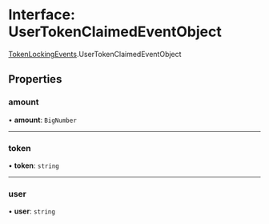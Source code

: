 # Interface: UserTokenClaimedEventObject

[TokenLockingEvents](../modules/TokenLockingEvents.md).UserTokenClaimedEventObject

## Properties

### amount

• **amount**: `BigNumber`

___

### token

• **token**: `string`

___

### user

• **user**: `string`
